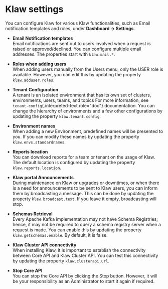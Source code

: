 # Klaw settings

You can configure Klaw for various Klaw functionalities, such as Email
notification templates and roles, under **Dashboard -\> Settings**.

- **Email Notification templates**  
  Email notifications are sent out
  to users involved when a request is raised or approved/declined. You
  can configure multiple email addresses. The properties start with
  `klaw.mail.*`.

- **Roles when adding users**  
  When adding users manually from the
  Users menu, only the USER role is available. However, you can edit
  this by updating the property `klaw.adduser.roles`.
- **Tenant Configuration**  
  A tenant is an isolated environment that
  has its own set of clusters, environments, users, teams, and topics
  For more information, see `tenant-config`{.interpreted-text
  role="doc"} documentation. You can change the hierarchy of
  environments and a few other configurations by updating the property
  `klaw.tenant.config`.
- **Environment names**  
  When adding a new Environment, predefined
  names will be presented to you. If you can modify these names by
  updating the property `klaw.envs.standardnames`.
- **Reports location**  
  You can download reports for a team or tenant
  on the usage of Klaw. The default location is configured by updating
  the property `klaw.reports.location`.
- **Klaw portal Announcements**  
  During maintenance on Klaw or
  upgrades or downtimes, or when there is a need for announcements to
  be sent to Klaw users, you can inform them by broadcasting a
  message. This can be done by updating the property
  `klaw.broadcast.text`. If you leave it empty, broadcasting will
  stop.
- **Schemas Retrieval**  
  Every Apache Kafka implementation may not have
  Schema Registries; hence, it may not be required to query a schema
  registry server when a request is made. You can enable this by
  updating the property `klaw.getschemas.enable`. By default, it is
  false.
- **Klaw Cluster API connectivity**  
  When installing Klaw, it is important
  to establish the connectivity between Core API and Klaw Cluster API. You
  can test this connectivity by updating the property
  `klaw.clusterapi.url`.
- **Stop Core API**  
  You can stop the Core API by clicking the Stop
  button. However, it will be your responsibility as an Administrator
  to start it again if required.
